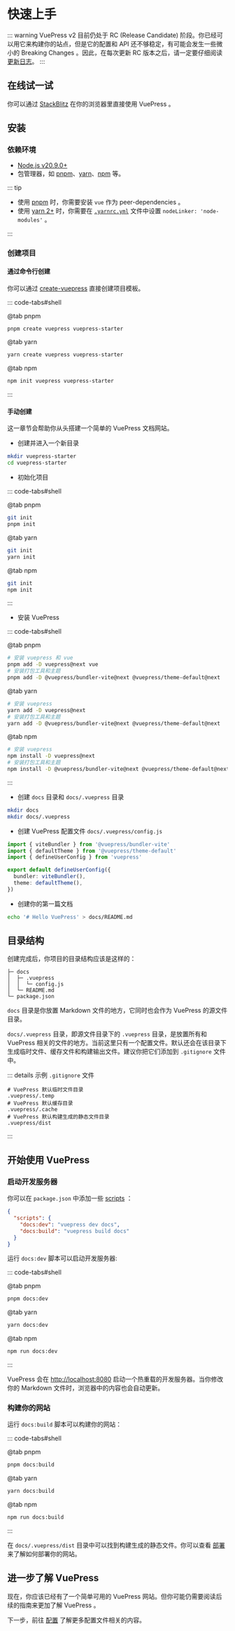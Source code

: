 # 快速上手

::: warning
VuePress v2 目前仍处于 RC (Release Candidate) 阶段。你已经可以用它来构建你的站点，但是它的配置和 API 还不够稳定，有可能会发生一些微小的 Breaking Changes 。因此，在每次更新 RC 版本之后，请一定要仔细阅读 [更新日志](https://github.com/vuepress/core/blob/main/CHANGELOG.md)。
:::

## 在线试一试

你可以通过 [StackBlitz](https://stackblitz.com/fork/vuepress) 在你的浏览器里直接使用 VuePress 。

## 安装

### 依赖环境

- [Node.js v20.9.0+](https://nodejs.org/)
- 包管理器，如 [pnpm](https://pnpm.io/zh/)、[yarn](https://classic.yarnpkg.com/en/)、[npm](https://www.npmjs.com/) 等。

::: tip

- 使用 [pnpm](https://pnpm.io/zh/) 时，你需要安装 `vue` 作为 peer-dependencies 。
- 使用 [yarn 2+](https://yarnpkg.com/) 时，你需要在 [`.yarnrc.yml`](https://yarnpkg.com/configuration/yarnrc#nodeLinker) 文件中设置 `nodeLinker: 'node-modules'` 。

:::

### 创建项目

#### 通过命令行创建

你可以通过 [create-vuepress](https://www.npmjs.com/package/create-vuepress) 直接创建项目模板。

::: code-tabs#shell

@tab pnpm

```bash
pnpm create vuepress vuepress-starter
```

@tab yarn

```bash
yarn create vuepress vuepress-starter
```

@tab npm

```bash
npm init vuepress vuepress-starter
```

:::

#### 手动创建

这一章节会帮助你从头搭建一个简单的 VuePress 文档网站。

- 创建并进入一个新目录

```bash
mkdir vuepress-starter
cd vuepress-starter
```

- 初始化项目

::: code-tabs#shell

@tab pnpm

```bash
git init
pnpm init
```

@tab yarn

```bash
git init
yarn init
```

@tab npm

```bash
git init
npm init
```

:::

- 安装 VuePress

::: code-tabs#shell

@tab pnpm

```bash
# 安装 vuepress 和 vue
pnpm add -D vuepress@next vue
# 安装打包工具和主题
pnpm add -D @vuepress/bundler-vite@next @vuepress/theme-default@next
```

@tab yarn

```bash
# 安装 vuepress
yarn add -D vuepress@next
# 安装打包工具和主题
yarn add -D @vuepress/bundler-vite@next @vuepress/theme-default@next
```

@tab npm

```bash
# 安装 vuepress
npm install -D vuepress@next
# 安装打包工具和主题
npm install -D @vuepress/bundler-vite@next @vuepress/theme-default@next
```

:::

- 创建 `docs` 目录和 `docs/.vuepress` 目录

```bash
mkdir docs
mkdir docs/.vuepress
```

- 创建 VuePress 配置文件 `docs/.vuepress/config.js`

```ts
import { viteBundler } from '@vuepress/bundler-vite'
import { defaultTheme } from '@vuepress/theme-default'
import { defineUserConfig } from 'vuepress'

export default defineUserConfig({
  bundler: viteBundler(),
  theme: defaultTheme(),
})
```

- 创建你的第一篇文档

```bash
echo '# Hello VuePress' > docs/README.md
```

## 目录结构

创建完成后，你项目的目录结构应该是这样的：

```
├─ docs
│  ├─ .vuepress
│  │  └─ config.js
│  └─ README.md
└─ package.json
```

`docs` 目录是你放置 Markdown 文件的地方，它同时也会作为 VuePress 的源文件目录。

`docs/.vuepress` 目录，即源文件目录下的 `.vuepress` 目录，是放置所有和 VuePress 相关的文件的地方。当前这里只有一个配置文件。默认还会在该目录下生成临时文件、缓存文件和构建输出文件。建议你把它们添加到 `.gitignore` 文件中。

::: details 示例 `.gitignore` 文件

```
# VuePress 默认临时文件目录
.vuepress/.temp
# VuePress 默认缓存目录
.vuepress/.cache
# VuePress 默认构建生成的静态文件目录
.vuepress/dist
```

:::

## 开始使用 VuePress

### 启动开发服务器

你可以在 `package.json` 中添加一些 [scripts](https://classic.yarnpkg.com/zh-Hans/docs/package-json#toc-scripts) ：

```json
{
  "scripts": {
    "docs:dev": "vuepress dev docs",
    "docs:build": "vuepress build docs"
  }
}
```

运行 `docs:dev` 脚本可以启动开发服务器:

::: code-tabs#shell

@tab pnpm

```bash
pnpm docs:dev
```

@tab yarn

```bash
yarn docs:dev
```

@tab npm

```bash
npm run docs:dev
```

:::

VuePress 会在 [http://localhost:8080](http://localhost:8080) 启动一个热重载的开发服务器。当你修改你的 Markdown 文件时，浏览器中的内容也会自动更新。

### 构建你的网站

运行 `docs:build` 脚本可以构建你的网站：

::: code-tabs#shell

@tab pnpm

```bash
pnpm docs:build
```

@tab yarn

```bash
yarn docs:build
```

@tab npm

```bash
npm run docs:build
```

:::

在 `docs/.vuepress/dist` 目录中可以找到构建生成的静态文件。你可以查看 [部署](./deployment.md) 来了解如何部署你的网站。

## 进一步了解 VuePress

现在，你应该已经有了一个简单可用的 VuePress 网站。但你可能仍需要阅读后续的指南来更加了解 VuePress 。

下一步，前往 [配置](./configuration.md) 了解更多配置文件相关的内容。
